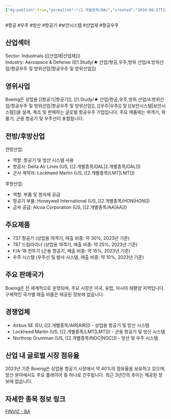 ```yaml
---
{"dg-publish":true,"permalink":"/2.개별종목/BA/","created":"2024-08-27T12:13:52.157+09:00","updated":"2025-06-03T20:05:57.862+09:00"}
---
```


#항공 #우주 #방산 #항공기 #보안시스템 #산업재 #항공우주

## 산업섹터

Sector: Industrials ([[산업재\|산업재]])  
Industry: Aerospace & Defense ([[1.Study/★ 산업/항공,우주,방위 산업/4.방위산업/항공우주 및 방위산업\|항공우주 및 방위산업]])

## 영위사업

Boeing은 상업용 [[항공기\|항공기]], [[1.Study/★ 산업/항공,우주,방위 산업/4.방위산업/항공우주 및 방위산업\|항공우주 및 방위산업]], [[우주\|우주]] 및 [[보안시스템\|보안시스템]]을 설계, 제조 및 판매하는 글로벌 항공우주 기업입니다. 주요 제품에는 여객기, 화물기, 군용 항공기 및 우주선이 포함됩니다.

## 전방/후방산업

전방산업:

- 역할: 항공기 및 방산 시스템 사용
- 항공사: Delta Air Lines (US, [[2.개별종목/DAL\|2.개별종목/DAL]])
- 군사 계약자: Lockheed Martin (US, [[2.개별종목/LMT\|LMT]])

후방산업:

- 역할: 부품 및 원자재 공급
- 항공기 부품: Honeywell International (US, [[2.개별종목/HON\|HON]])
- 금속 공급: Alcoa Corporation (US, [[2.개별종목/AA\|AA]])

## 주요제품

- 737 항공기 (상업용 여객기, 매출 비중: 약 30%, 2023년 기준)
- 787 드림라이너 (상업용 여객기, 매출 비중: 약 25%, 2023년 기준)
- F/A-18 전투기 (군용 항공기, 매출 비중: 약 15%, 2023년 기준)
- 우주 시스템 (우주선 및 발사 시스템, 매출 비중: 약 10%, 2023년 기준)

## 주요 판매국가

Boeing은 전 세계적으로 운영되며, 주요 시장은 미국, 유럽, 아시아 태평양 지역입니다. 구체적인 국가별 매출 비중은 제공된 정보에 없습니다.

## 경쟁업체

- Airbus SE (EU, [[2.개별종목/AIR\|AIR]]) - 상업용 항공기 및 방산 시스템
- Lockheed Martin (US, [[2.개별종목/LMT\|LMT]]) - 군용 항공기 및 방산 시스템
- Northrop Grumman (US, [[2.개별종목/NOC\|NOC]]) - 방산 및 우주 시스템

## 산업 내 글로벌 시장 점유율

2023년 기준 Boeing은 상업용 항공기 시장에서 약 40%의 점유율을 보유하고 있으며, 방산 분야에서도 주요 플레이어 중 하나로 간주됩니다. 최근 3년간의 추이는 제공된 정보에 없습니다.

## 자세한 종목 정보 링크

[FINVIZ - BA](https://finviz.com/quote.ashx?t=BA)
